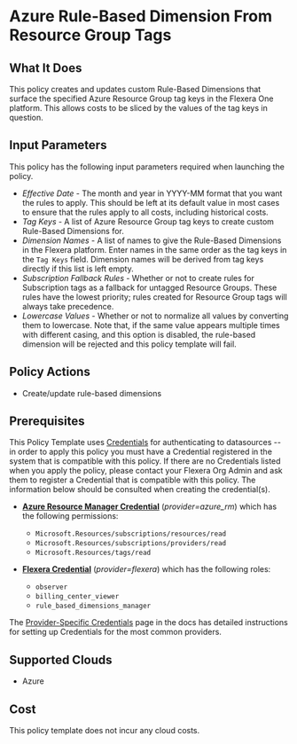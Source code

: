 # Azure Rule-Based Dimension From Resource Group Tags

## What It Does

This policy creates and updates custom Rule-Based Dimensions that surface the specified Azure Resource Group tag keys in the Flexera One platform. This allows costs to be sliced by the values of the tag keys in question.

## Input Parameters

This policy has the following input parameters required when launching the policy.

- *Effective Date* - The month and year in YYYY-MM format that you want the rules to apply. This should be left at its default value in most cases to ensure that the rules apply to all costs, including historical costs.
- *Tag Keys* - A list of Azure Resource Group tag keys to create custom Rule-Based Dimensions for.
- *Dimension Names* - A list of names to give the Rule-Based Dimensions in the Flexera platform. Enter names in the same order as the tag keys in the `Tag Keys` field. Dimension names will be derived from tag keys directly if this list is left empty.
- *Subscription Fallback Rules* - Whether or not to create rules for Subscription tags as a fallback for untagged Resource Groups. These rules have the lowest priority; rules created for Resource Group tags will always take precedence.
- *Lowercase Values* - Whether or not to normalize all values by converting them to lowercase. Note that, if the same value appears multiple times with different casing, and this option is disabled, the rule-based dimension will be rejected and this policy template will fail.

## Policy Actions

- Create/update rule-based dimensions

## Prerequisites

This Policy Template uses [Credentials](https://docs.flexera.com/flexera/EN/Automation/ManagingCredentialsExternal.htm) for authenticating to datasources -- in order to apply this policy you must have a Credential registered in the system that is compatible with this policy. If there are no Credentials listed when you apply the policy, please contact your Flexera Org Admin and ask them to register a Credential that is compatible with this policy. The information below should be consulted when creating the credential(s).

- [**Azure Resource Manager Credential**](https://docs.flexera.com/flexera/EN/Automation/ProviderCredentials.htm#automationadmin_109256743_1124668) (*provider=azure_rm*) which has the following permissions:
  - `Microsoft.Resources/subscriptions/resources/read`
  - `Microsoft.Resources/subscriptions/providers/read`
  - `Microsoft.Resources/tags/read`

- [**Flexera Credential**](https://docs.flexera.com/flexera/EN/Automation/ProviderCredentials.htm) (*provider=flexera*) which has the following roles:
  - `observer`
  - `billing_center_viewer`
  - `rule_based_dimensions_manager`

The [Provider-Specific Credentials](https://docs.flexera.com/flexera/EN/Automation/ProviderCredentials.htm) page in the docs has detailed instructions for setting up Credentials for the most common providers.

## Supported Clouds

- Azure

## Cost

This policy template does not incur any cloud costs.
